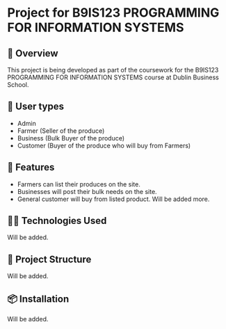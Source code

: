 # Project for B9IS123 PROGRAMMING FOR INFORMATION SYSTEMS

## 📌 Overview

This project is being developed as part of the coursework for the B9IS123 PROGRAMMING FOR INFORMATION SYSTEMS course at Dublin Business School. 

## 👤 User types
- Admin
- Farmer (Seller of the produce)
- Business (Bulk Buyer of the produce)
- Customer (Buyer of the produce who will buy from Farmers)

## 🚀 Features
- Farmers can list their produces on the site.
- Businesses will post their bulk needs on the site.
- General customer will buy from listed product.
Will be added more.


## 🧑‍💻 Technologies Used
Will be added.

## 📁 Project Structure
Will be added.

## 📦 Installation

Will be added.